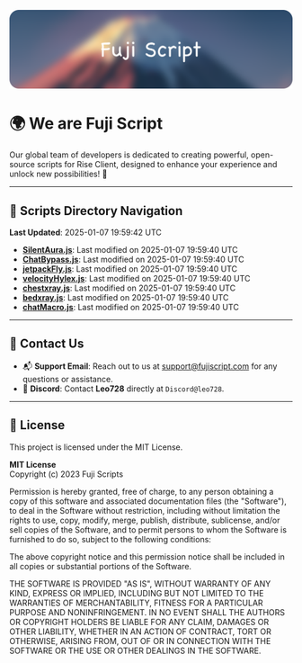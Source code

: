 ![Banner](.github/b.webp)

# 🌍 **We are Fuji Script**

Our global team of developers is dedicated to creating powerful, open-source scripts for Rise Client, designed to enhance your experience and unlock new possibilities! 🌟

---
<!-- SCRIPTS_NAVIGATION_START -->
## 📂 **Scripts Directory Navigation**

**Last Updated**: 2025-01-07 19:59:42 UTC

- **[SilentAura.js](scripts/SilentAura.js)**: Last modified on 2025-01-07 19:59:40 UTC
- **[ChatBypass.js](scripts/ChatBypass.js)**: Last modified on 2025-01-07 19:59:40 UTC
- **[jetpackFly.js](scripts/jetpackFly.js)**: Last modified on 2025-01-07 19:59:40 UTC
- **[velocityHylex.js](scripts/velocityHylex.js)**: Last modified on 2025-01-07 19:59:40 UTC
- **[chestxray.js](scripts/chestxray.js)**: Last modified on 2025-01-07 19:59:40 UTC
- **[bedxray.js](scripts/bedxray.js)**: Last modified on 2025-01-07 19:59:40 UTC
- **[chatMacro.js](scripts/chatMacro.js)**: Last modified on 2025-01-07 19:59:40 UTC

<!-- SCRIPTS_NAVIGATION_END -->

---

## 💬 **Contact Us**  
- 📬 **Support Email**: Reach out to us at [support@fujiscript.com](mailto:support@fujiscript.com) for any questions or assistance.  
- 💬 **Discord**: Contact **Leo728** directly at `Discord@leo728`.

---

## 📜 **License**

This project is licensed under the MIT License.  

**MIT License**  
Copyright (c) 2023 Fuji Scripts  

Permission is hereby granted, free of charge, to any person obtaining a copy of this software and associated documentation files (the "Software"), to deal in the Software without restriction, including without limitation the rights to use, copy, modify, merge, publish, distribute, sublicense, and/or sell copies of the Software, and to permit persons to whom the Software is furnished to do so, subject to the following conditions:  

The above copyright notice and this permission notice shall be included in all copies or substantial portions of the Software.  

THE SOFTWARE IS PROVIDED "AS IS", WITHOUT WARRANTY OF ANY KIND, EXPRESS OR IMPLIED, INCLUDING BUT NOT LIMITED TO THE WARRANTIES OF MERCHANTABILITY, FITNESS FOR A PARTICULAR PURPOSE AND NONINFRINGEMENT. IN NO EVENT SHALL THE AUTHORS OR COPYRIGHT HOLDERS BE LIABLE FOR ANY CLAIM, DAMAGES OR OTHER LIABILITY, WHETHER IN AN ACTION OF CONTRACT, TORT OR OTHERWISE, ARISING FROM, OUT OF OR IN CONNECTION WITH THE SOFTWARE OR THE USE OR OTHER DEALINGS IN THE SOFTWARE.  
